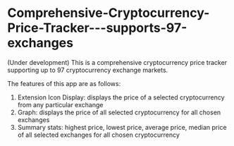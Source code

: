 # Comprehensive-Cryptocurrency-Price-Tracker---supports-97-exchanges
(Under development)
This is a comprehensive cryptocurrency price tracker supporting up to 97 cryptocurrency exchange markets.

The features of this app are as follows:
1) Extension Icon Display: displays the price of a selected cryptocurrency from any particular exchange
2) Graph: displays the price of all selected cryptocurrency for all chosen exchanges
3) Summary stats: highest price, lowest price, average price, median price of all selected exchanges for all chosen cryptocurrency


